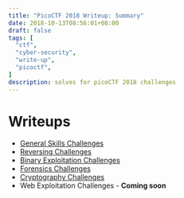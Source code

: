 ```yaml
---
title: "PicoCTF 2018 Writeup: Summary"
date: 2018-10-13T08:56:01+08:00
draft: false
tags: [
  "ctf",
  "cyber-security",
  "write-up",
  "picoctf",
]
description: solves for picoCTF 2018 challenges
---
```


# Writeups

* [General Skills Challenges](/blog/posts/picoctf-2018-writeup/general-skills/)
* [Reversing Challenges](/blog/posts/picoctf-2018-writeup/reversing/)
* [Binary Exploitation Challenges](/blog/posts/picoctf-2018-writeup/binary-exploitation/)
* [Forensics Challenges](/blog/posts/picoctf-2018-writeup/forensics/)
* [Cryptography Challenges](http://localhost:1313/blog/posts/picoctf-2018-writeup/cryptography/)
* Web Exploitation Challenges - **Coming soon**

<!-- * [Web Exploitation Challenges](/blog/posts/picoctf-2018-writeup/web-exploitation/)
* [Cryptography Challenges](/blog/posts/picoctf-2018-writeup/cryptography/) -->